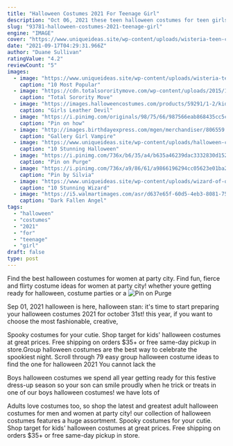 ```yaml
---
title: "Halloween Costumes 2021 For Teenage Girl"
description: "Oct 06, 2021 these teen halloween costumes for teen girls and boys are fun and appropriate for school: from the best diy tween costumes for 13-year-olds to popular costumes for teen guys on"
slug: "93781-halloween-costumes-2021-teenage-girl"
engine: "IMAGE"
cover: "https://www.uniqueideas.site/wp-content/uploads/wisteria-teen-crayon-costume-halloween-costume-ideas-for-teens-24.jpg"
date: "2021-09-17T04:29:31.966Z"
author: "Duane Sullivan"
ratingValue: "4.2"
reviewCount: "5"
images:
  - image: "https://www.uniqueideas.site/wp-content/uploads/wisteria-teen-crayon-costume-halloween-costume-ideas-for-teens-24.jpg"
    caption: "10 Most Popular"
  - image: "https://cdn.totalsororitymove.com/wp-content/uploads/2015/10/83fa9ea9ca80c59051d42e5800ba1f8a-1024x1024.jpeg"
    caption: "Total Sorority Move"
  - image: "https://images.halloweencostumes.com/products/59291/1-2/kids-leather-devil-costume1.jpg"
    caption: "Girls Leather Devil"
  - image: "https://i.pinimg.com/originals/98/75/66/987566eab868435cc5ca4a1b72f719bf.jpg"
    caption: "Pin on how"
  - image: "http://images.birthdayexpress.com/mgen/merchandiser/806559.jpg"
    caption: "Gallery Girl Vampire"
  - image: "https://www.uniqueideas.site/wp-content/uploads/halloween-costumes-for-teenage-girls-wizard-of-oz-dorothy-costume-2.jpg"
    caption: "10 Stunning Halloween"
  - image: "https://i.pinimg.com/736x/b6/35/a4/b635a46239dac3332830d152af98a904.jpg"
    caption: "Pin on Purge"
  - image: "https://i.pinimg.com/736x/a9/86/61/a9866196294cc05623e01ba2a5d8c61c.jpg"
    caption: "Pin by Silvia"
  - image: "https://www.uniqueideas.site/wp-content/uploads/wizard-of-oz-girls-group-halloween-costume-squad-diy-pinteres.jpg"
    caption: "10 Stunning Wizard"
  - image: "https://i5.walmartimages.com/asr/d637e65f-60d5-4eb3-8081-758668e43eb7_1.fab0902b64133617d1feb60b8c34d25a.jpeg"
    caption: "Dark Fallen Angel"
tags:
  - "halloween"
  - "costumes"
  - "2021"
  - "for"
  - "teenage"
  - "girl"
draft: false
type: post
---
```


Find the best halloween costumes for women at party city. Find fun, fierce and flirty costume ideas for women at party city! whether youre getting ready for halloween, costume parties or a
![Pin on Purge](https://i.pinimg.com/736x/b6/35/a4/b635a46239dac3332830d152af98a904.jpg "Pin on Purge")

Sep 01, 2021 halloween is here, halloween stan: it&#39;s time to start preparing your halloween costumes 2021 for october 31st! this year, if you want to choose the most fashionable, creative,
<!--inArticleAds-->

<!--galleryOne-->

Spooky costumes for your cutie. Shop target for kids' halloween costumes at great prices. Free shipping on orders $35+ or free same-day pickup in store.Group halloween costumes are the best way to celebrate the spookiest night. Scroll through 79 easy group halloween costume ideas to find the one for halloween 2021  You cannot lack the
<!--inArticleAds-->

<!--galleryTwo-->

Boys halloween costumes we spend all year getting ready for this festive dress-up season so your son can smile proudly when he trick or treats in one of our boys halloween costumes! we have lots of
<!--galleryThree-->

Adults love costumes too, so shop the latest and greatest adult halloween costumes for men and women at party city! our collection of halloween costumes features a huge assortment. Spooky costumes for your cutie. Shop target for kids' halloween costumes at great prices. Free shipping on orders $35+ or free same-day pickup in store.